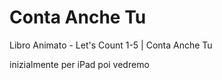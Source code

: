 Conta Anche Tu
==============


Libro Animato - Let's Count 1-5 | Conta Anche Tu

inizialmente per iPad poi vedremo
